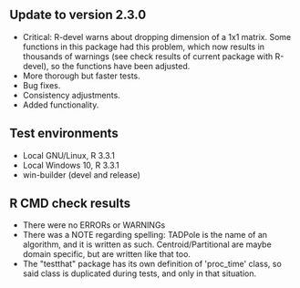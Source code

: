 ## Update to version 2.3.0
* Critical: R-devel warns about dropping dimension of a 1x1 matrix. Some functions in this package had this problem, which now results in thousands of warnings (see check results of current package with R-devel), so the functions have been adjusted.
* More thorough but faster tests.
* Bug fixes.
* Consistency adjustments.
* Added functionality.

## Test environments
* Local GNU/Linux, R 3.3.1
* Local Windows 10, R 3.3.1
* win-builder (devel and release)

## R CMD check results
* There were no ERRORs or WARNINGs
* There was a NOTE regarding spelling: TADPole is the name of an algorithm, and it is written as such. Centroid/Partitional are maybe domain specific, but are written like that too.
* The "testthat" package has its own definition of 'proc_time' class, so said class is duplicated during tests, and only in that situation.
